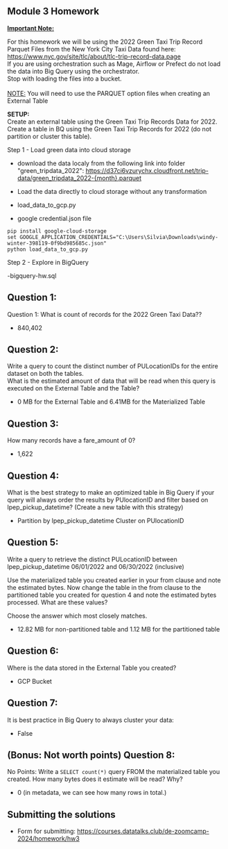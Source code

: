 ## Module 3 Homework

<b><u>Important Note:</b></u> <p> For this homework we will be using the 2022 Green Taxi Trip Record Parquet Files from the New York
City Taxi Data found here: </br> https://www.nyc.gov/site/tlc/about/tlc-trip-record-data.page </br>
If you are using orchestration such as Mage, Airflow or Prefect do not load the data into Big Query using the orchestrator.</br> 
Stop with loading the files into a bucket. </br></br>
<u>NOTE:</u> You will need to use the PARQUET option files when creating an External Table</br>

<b>SETUP:</b></br>
Create an external table using the Green Taxi Trip Records Data for 2022. </br>
Create a table in BQ using the Green Taxi Trip Records for 2022 (do not partition or cluster this table). </br>
</p>

Step 1 - Load green data into cloud storage

- download the data localy from the following link into folder "green_tripdata_2022":
https://d37ci6vzurychx.cloudfront.net/trip-data/green_tripdata_2022-{month}.parquet

- Load the data directly to cloud storage without any transformation

- load_data_to_gcp.py
- google credential.json file

```
pip install google-cloud-storage
set GOOGLE_APPLICATION_CREDENTIALS="C:\Users\Silvia\Downloads\windy-winter-398119-0f9bd985685c.json"
python load_data_to_gcp.py
```

Step 2 - Explore in BigQuery

-bigquery-hw.sql

## Question 1:
Question 1: What is count of records for the 2022 Green Taxi Data??
- 840,402

## Question 2:
Write a query to count the distinct number of PULocationIDs for the entire dataset on both the tables.</br> 
What is the estimated amount of data that will be read when this query is executed on the External Table and the Table?

- 0 MB for the External Table and 6.41MB for the Materialized Table


## Question 3:
How many records have a fare_amount of 0?
- 1,622

## Question 4:
What is the best strategy to make an optimized table in Big Query if your query will always order the results by PUlocationID and filter based on lpep_pickup_datetime? (Create a new table with this strategy)
- Partition by lpep_pickup_datetime  Cluster on PUlocationID

## Question 5:
Write a query to retrieve the distinct PULocationID between lpep_pickup_datetime
06/01/2022 and 06/30/2022 (inclusive)</br>

Use the materialized table you created earlier in your from clause and note the estimated bytes. Now change the table in the from clause to the partitioned table you created for question 4 and note the estimated bytes processed. What are these values? </br>

Choose the answer which most closely matches.</br> 

- 12.82 MB for non-partitioned table and 1.12 MB for the partitioned table


## Question 6: 
Where is the data stored in the External Table you created?

- GCP Bucket


## Question 7:
It is best practice in Big Query to always cluster your data:
- False


## (Bonus: Not worth points) Question 8:
No Points: Write a `SELECT count(*)` query FROM the materialized table you created. How many bytes does it estimate will be read? Why?

- 0 (in metadata, we can see how many rows in total.)
 
## Submitting the solutions

* Form for submitting: https://courses.datatalks.club/de-zoomcamp-2024/homework/hw3